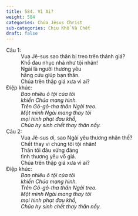 ```yaml
---
title: 584. Vì Ai?
weight: 584
categories: Chúa Jêsus Christ
sub-categories: Chịu Khổ Và Chết
draft: false
---
```

<dl><dt>Câu 1:</dt><dd data-verse="1">Vua Jê-sus sao thân bị treo trên thánh giá? <br/>Khổ đau nhục nhã như tội nhân! <br/>Ngài là người thương yêu <br/>hằng cứu giúp bạn thân. <br/>Chúa trên thập giá xưa vì ai? </dd><dt>Điệp khúc:</dt><dd data-chorus="1"><em>Bao nhiêu ô tội của tôi <br/>khiến Chúa mang hình. <br/>Trên Gô-gô-tha thân Ngài treo. <br/>Một mình Ngài mang thay tôi <br/>mọi hình phạt đau khổ, <br/>Chúa hy sinh chết thay thân nầy. </em></dd><dt>Câu 2:</dt><dd data-verse="2">Vua Jê-sus ơi, sao Ngài yêu thương nhân thế? <br/>Chết thay vì chúng tôi tội nhân! <br/>Thân tôi đâu xứng đáng <br/>tình thương yêu vô giá. <br/>Chúa trên thập giá xưa vì ai? </dd><dt>Điệp khúc:</dt><dd data-chorus="1"><em>Bao nhiêu ô tội của tôi <br/>khiến Chúa mang hình. <br/>Trên Gô-gô-tha thân Ngài treo. <br/>Một mình Ngài mang thay tôi <br/>mọi hình phạt đau khổ, <br/>Chúa hy sinh chết thay thân nầy. </em></dd></dl>